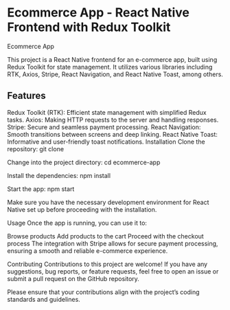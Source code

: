 # Ecommerce App - React Native Frontend with Redux Toolkit
Ecommerce App

This project is a React Native frontend for an e-commerce app, built using Redux Toolkit for state management. It utilizes various libraries including RTK, Axios, Stripe, React Navigation, and React Native Toast, among others.

## Features
Redux Toolkit (RTK): Efficient state management with simplified Redux tasks.
Axios: Making HTTP requests to the server and handling responses.
Stripe: Secure and seamless payment processing.
React Navigation: Smooth transitions between screens and deep linking.
React Native Toast: Informative and user-friendly toast notifications.
Installation
Clone the repository:
  git clone 

Change into the project directory:
  cd ecommerce-app

Install the dependencies:
  npm install

Start the app:
  npm start

Make sure you have the necessary development environment for React Native set up before proceeding with the installation.

Usage
Once the app is running, you can use it to:

Browse products
Add products to the cart
Proceed with the checkout process
The integration with Stripe allows for secure payment processing, ensuring a smooth and reliable e-commerce experience.

Contributing
Contributions to this project are welcome! If you have any suggestions, bug reports, or feature requests, feel free to open an issue or submit a pull request on the GitHub repository.

Please ensure that your contributions align with the project’s coding standards and guidelines.
